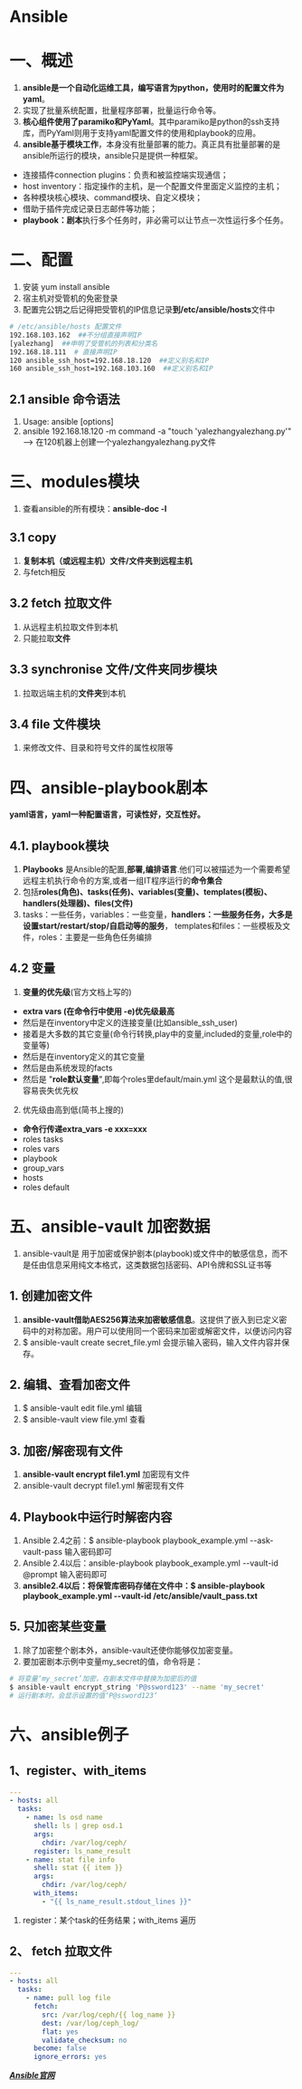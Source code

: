 # Ansible

# 一、概述
1. **ansible是一个自动化运维工具，编写语言为python，使用时的配置文件为yaml**。
2. 实现了批量系统配置，批量程序部署，批量运行命令等。
3. **核心组件使用了paramiko和PyYaml**。其中paramiko是python的ssh支持库，而PyYaml则用于支持yaml配置文件的使用和playbook的应用。
3. **ansible基于模块工作**，本身没有批量部署的能力。真正具有批量部署的是ansible所运行的模块，ansible只是提供一种框架。
- 连接插件connection plugins：负责和被监控端实现通信；
- host inventory：指定操作的主机，是一个配置文件里面定义监控的主机；
- 各种模块核心模块、command模块、自定义模块；
- 借助于插件完成记录日志邮件等功能；
- **playbook：剧本**执行多个任务时，非必需可以让节点一次性运行多个任务。

# 二、配置
1. 安装 yum install ansible
2. 宿主机对受管机的免密登录
3. 配置完公钥之后记得把受管机的IP信息记录**到/etc/ansible/hosts**文件中

```bash
# /etc/ansible/hosts 配置文件
192.168.103.162  ##不分组直接声明IP
[yalezhang]  ##申明了受管机的列表和分类名
192.168.18.111  # 直接声明IP
120 ansible_ssh_host=192.168.18.120  ##定义别名和IP
160 ansible_ssh_host=192.168.103.160  ##定义别名和IP
```

## 2.1 ansible 命令语法
1. Usage: ansible <host-pattern> [options]
2. ansible 192.168.18.120 -m command -a "touch 'yalezhangyalezhang.py'"   --> 在120机器上创建一个yalezhangyalezhang.py文件

# 三、modules模块
1. 查看ansible的所有模块：**ansible-doc -l**

## 3.1 copy
1. **复制本机（或远程主机）文件/文件夹到远程主机**
2. 与fetch相反

## 3.2 fetch 拉取文件
1. 从远程主机拉取文件到本机
2. 只能拉取**文件**

## 3.3 synchronise 文件/文件夹同步模块
1. 拉取远端主机的**文件夹**到本机

## 3.4 file 文件模块
1. 来修改文件、目录和符号文件的属性权限等

# 四、ansible-playbook剧本
**yaml语言，yaml一种配置语言，可读性好，交互性好。**

## 4.1. playbook模块
1. **Playbooks** 是Ansible的配置,**部署,编排语言**.他们可以被描述为一个需要希望远程主机执行命令的方案,或者一组IT程序运行的**命令集合**
2. 包括**roles(角色)、tasks(任务)、variables(变量)、templates(模板)、handlers(处理器)、files(文件)**
3. tasks：一些任务，variables：一些变量，**handlers：一些服务任务，大多是设置start/restart/stop/自启动等的服务**， templates和files：一些模板及文件，roles：主要是一些角色任务编排

## 4.2 变量
1. **变量的优先级**(官方文档上写的)
* **extra vars (在命令行中使用 -e)优先级最高**
* 然后是在inventory中定义的连接变量(比如ansible_ssh_user)
* 接着是大多数的其它变量(命令行转换,play中的变量,included的变量,role中的变量等)
* 然后是在inventory定义的其它变量
* 然后是由系统发现的facts
* 然后是 "**role默认变量**",即每个roles里default/main.yml 这个是最默认的值,很容易丧失优先权
2. 优先级由高到低(简书上搜的)
- **命令行传递extra_vars -e xxx=xxx**
- roles tasks
- roles vars
- playbook
- group_vars
- hosts
- roles default

# 五、ansible-vault 加密数据
1. ansible-vault是 用于加密或保护剧本(playbook)或文件中的敏感信息，而不是任由信息采用纯文本格式，这类数据包括密码、API令牌和SSL证书等

## 1. 创建加密文件
1. **ansible-vault借助AES256算法来加密敏感信息**。这提供了嵌入到已定义密码中的对称加密。用户可以使用同一个密码来加密或解密文件，以便访问内容
2. $ ansible-vault create secret_file.yml 会提示输入密码，输入文件内容并保存。

## 2. 编辑、查看加密文件
1. $ ansible-vault edit file.yml 编辑
2. $ ansible-vault view file.yml 查看

## 3. 加密/解密现有文件
1. **ansible-vault encrypt file1.yml** 加密现有文件
2. ansible-vault decrypt file1.yml 解密现有文件

## 4. Playbook中运行时解密内容
1. Ansible 2.4之前：$ ansible-playbook playbook_example.yml --ask-vault-pass 输入密码即可
2. Ansible 2.4以后：ansible-playbook playbook_example.yml --vault-id @prompt 输入密码即可
3. **ansible2.4以后：将保管库密码存储在文件中：$ ansible-playbook playbook_example.yml --vault-id /etc/ansible/vault_pass.txt**

## 5. 只加密某些变量
1. 除了加密整个剧本外，ansible-vault还使你能够仅加密变量。
2. 要加密剧本示例中变量my_secret的值，命令将是：

```bash
# 将变量‘my_secret’加密，在剧本文件中替换为加密后的值
$ ansible-vault encrypt_string 'P@ssword123' --name 'my_secret'
# 运行剧本时，会显示设置的值‘P@ssword123’
```

# 六、ansible例子

## 1、register、with_items

```yaml
---
- hosts: all
  tasks:
    - name: ls osd name
      shell: ls | grep osd.1
      args:
        chdir: /var/log/ceph/
      register: ls_name_result
    - name: stat file info
      shell: stat {{ item }}
      args:
        chdir: /var/log/ceph/
      with_items:
        - "{{ ls_name_result.stdout_lines }}"
```

1. register：某个task的任务结果；with_items 遍历

## 2、 fetch 拉取文件

```yaml
---
- hosts: all
  tasks:
    - name: pull log file
      fetch:
        src: /var/log/ceph/{{ log_name }}
        dest: /var/log/ceph_log/
        flat: yes
        validate_checksum: no
      become: false
      ignore_errors: yes
```

***[Ansible官网](https://www.ansible.com/)***
